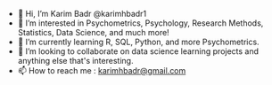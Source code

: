 - 👋 Hi, I’m Karim Badr @karimhbadr1
- 👀 I’m interested in Psychometrics, Psychology, Research Methods, Statistics, Data Science, and much more!
- 🌱 I’m currently learning R, SQL, Python, and more Psychometrics.
- 💞️ I’m looking to collaborate on data science learning projects and anything else that's interesting.
- 📫 How to reach me : karimhbadr@gmail.com


